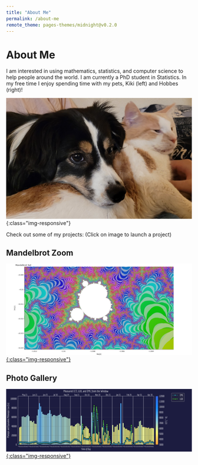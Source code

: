 ```yaml
---
title: "About Me"
permalink: /about-me
remote_theme: pages-themes/midnight@v0.2.0
---
```

# About Me
I am interested in using mathematics, statistics, and computer science to help people around the world. I am currently a PhD student in Statistics. In my free time I enjoy spending time with my pets, Kiki (left) and Hobbes (right)!

![The-kiddos](20230217_004900.jpg){:class="img-responsive"}

Check out some of my projects: (Click on image to launch a project)

## Mandelbrot Zoom
[![mandelbrot](mandelbrot_thumbnail_3.png){:class="img-responsive"}](https://mandelbrot.onrender.com/)

## Photo Gallery
[![gallery](amber_wu_thesis_1.png){:class="img-responsive"}](https://dderaad.github.io/photo-gallery)
